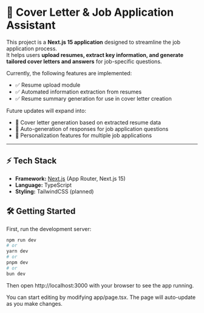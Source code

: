# 📄 Cover Letter & Job Application Assistant

This project is a **Next.js 15 application** designed to streamline the job application process.  
It helps users **upload resumes, extract key information, and generate tailored cover letters and answers** for job-specific questions.  

Currently, the following features are implemented:
- ✅ Resume upload module  
- ✅ Automated information extraction from resumes  
- ✅ Resume summary generation for use in cover letter creation  

Future updates will expand into:
- 🚀 Cover letter generation based on extracted resume data  
- 🚀 Auto-generation of responses for job application questions  
- 🚀 Personalization features for multiple job applications  

---

## ⚡ Tech Stack

- **Framework:** [Next.js](https://nextjs.org) (App Router, Next.js 15)  
- **Language:** TypeScript  
- **Styling:** TailwindCSS (planned)

## 🛠 Getting Started

First, run the development server:

```bash
npm run dev
# or
yarn dev
# or
pnpm dev
# or
bun dev
```

Then open http://localhost:3000 with your browser to see the app running.

You can start editing by modifying app/page.tsx.
The page will auto-update as you make changes.

